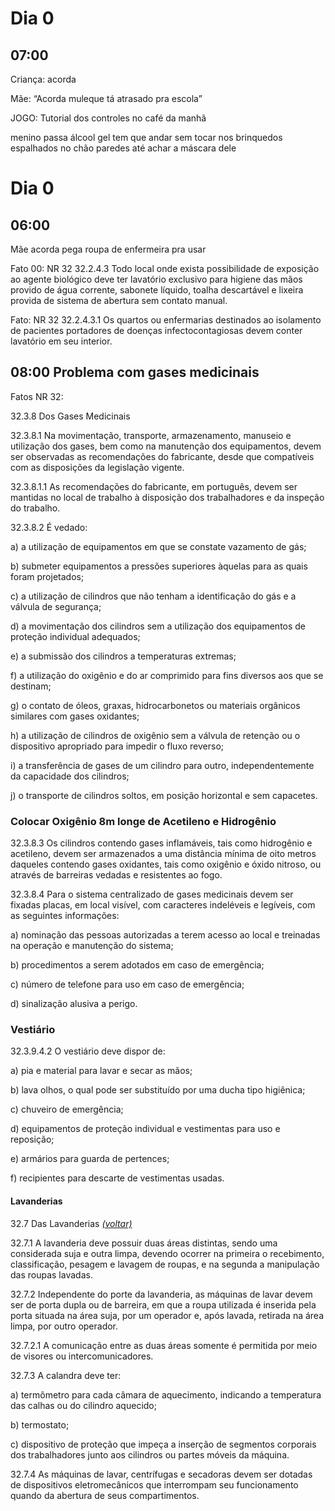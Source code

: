 # Dia 0

## 07:00

Criança: acorda 

Mãe: “Acorda muleque tá atrasado pra escola”

JOGO: Tutorial dos controles no café da manhã

menino passa álcool gel tem que andar sem tocar nos brinquedos espalhados no chão paredes até achar a máscara dele



# Dia 0

## 06:00

Mãe acorda pega roupa de enfermeira pra usar



Fato 00: NR 32 32.2.4.3 Todo local onde exista possibilidade de exposição ao agente biológico deve ter lavatório exclusivo para higiene das mãos provido de água corrente, sabonete  líquido, toalha descartável e lixeira provida de sistema de abertura sem contato manual.

Fato: NR 32 32.2.4.3.1 Os quartos ou enfermarias destinados ao isolamento de pacientes portadores de doenças infectocontagiosas devem conter lavatório em seu interior.





## 08:00 Problema com gases medicinais

Fatos NR 32: 

32.3.8 Dos Gases Medicinais

32.3.8.1 Na  movimentação, transporte, armazenamento, manuseio e utilização dos  gases, bem como na manutenção dos equipamentos, devem ser observadas as  recomendações do fabricante, desde que compatíveis com as disposições da legislação vigente.

32.3.8.1.1 As  recomendações do fabricante, em português, devem ser mantidas no local  de trabalho à disposição dos trabalhadores e da inspeção do trabalho.

32.3.8.2 É vedado:

a) a utilização de equipamentos em que se constate vazamento de gás;

b) submeter equipamentos a pressões superiores àquelas para as quais foram projetados;

c) a utilização de cilindros que não tenham a identificação do gás e a válvula de segurança;

d) a movimentação dos cilindros sem a utilização dos equipamentos de proteção individual adequados;

e) a submissão dos cilindros a temperaturas extremas;

f) a utilização do oxigênio e do ar comprimido para fins diversos aos que se destinam;

g) o contato de óleos, graxas, hidrocarbonetos ou materiais orgânicos similares com gases oxidantes;

h) a utilização de cilindros de oxigênio sem a válvula de retenção ou o dispositivo apropriado para impedir o fluxo reverso;

i) a transferência de gases de um cilindro para outro, independentemente da capacidade dos cilindros;

j) o transporte de cilindros soltos, em posição horizontal e sem capacetes.

### Colocar Oxigênio 8m longe de Acetileno e Hidrogênio

32.3.8.3 Os  cilindros contendo gases inflamáveis, tais como hidrogênio e acetileno,  devem ser armazenados a uma distância mínima de oito metros daqueles  contendo gases oxidantes, tais como oxigênio e óxido nitroso, ou através de barreiras vedadas e resistentes ao fogo.

32.3.8.4 Para o  sistema centralizado de gases medicinais devem ser fixadas placas, em  local visível, com caracteres indeléveis e legíveis, com as seguintes  informações:

a) nominação das pessoas autorizadas a terem acesso ao local e treinadas na operação e manutenção do sistema;

b) procedimentos a serem adotados em caso de emergência;

c) número de telefone para uso em caso de emergência;

d) sinalização alusiva a perigo.



### Vestiário

32.3.9.4.2 O vestiário deve dispor de:

a) pia e material para lavar e secar as mãos;

b) lava olhos, o qual pode ser substituído por uma ducha tipo higiênica;

c) chuveiro de emergência;

d) equipamentos de proteção individual e vestimentas para uso e reposição;

e) armários para guarda de pertences;

f) recipientes para descarte de vestimentas usadas.



#### Lavanderias

32.7 Das Lavanderias *[(voltar)](http://www.guiatrabalhista.com.br/legislacao/nr/nr32.htm#Sumário)*

32.7.1 A  lavanderia deve possuir duas áreas distintas, sendo uma considerada suja e outra limpa, devendo ocorrer na primeira o recebimento,  classificação, pesagem e lavagem de roupas, e na segunda a manipulação  das roupas lavadas.

32.7.2  Independente do porte da lavanderia, as máquinas de lavar devem ser de  porta dupla ou de barreira, em que a roupa utilizada é inserida pela  porta situada na área suja, por um operador e, após lavada, retirada na  área limpa, por outro operador.

32.7.2.1 A comunicação entre as duas áreas somente é permitida por meio de visores ou intercomunicadores.

32.7.3 A calandra deve ter:

a) termômetro para cada câmara de aquecimento, indicando a temperatura das calhas ou do cilindro aquecido;

b) termostato;

c) dispositivo de proteção que impeça a inserção de segmentos corporais dos trabalhadores junto aos cilindros ou partes móveis da máquina.

32.7.4 As  máquinas de lavar, centrífugas e secadoras devem ser dotadas de  dispositivos eletromecânicos que interrompam seu funcionamento quando da abertura de seus compartimentos.